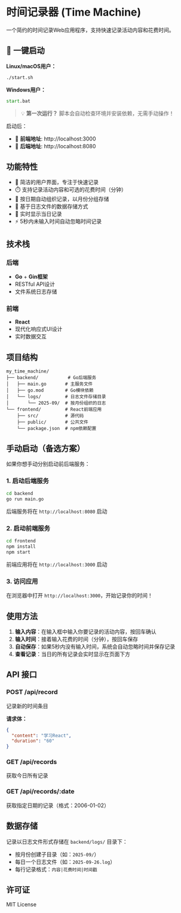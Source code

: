 # 时间记录器 (Time Machine)

一个简约的时间记录Web应用程序，支持快速记录活动内容和花费时间。

## 🚀 一键启动

**Linux/macOS用户：**
```bash
./start.sh
```

**Windows用户：**
```cmd
start.bat
```

> 💡 **第一次运行？** 脚本会自动检查环境并安装依赖，无需手动操作！

启动后：
- 📱 **前端地址**: http://localhost:3000
- 🔧 **后端地址**: http://localhost:8080

## 功能特性

- 🚀 简洁的用户界面，专注于快速记录
- ⏱️ 支持记录活动内容和可选的花费时间（分钟）
- 📅 按日期自动组织记录，以月份分组存储
- 💾 基于日志文件的数据存储方式
- 🔄 实时显示当日记录
- ⚡ 5秒内未输入时间自动忽略时间记录

## 技术栈

### 后端
- **Go** + **Gin框架**
- RESTful API设计
- 文件系统日志存储

### 前端
- **React** 
- 现代化响应式UI设计
- 实时数据交互

## 项目结构

```
my_time_machine/
├── backend/           # Go后端服务
│   ├── main.go       # 主服务文件
│   ├── go.mod        # Go模块依赖
│   └── logs/         # 日志文件存储目录
│       └── 2025-09/  # 按月份组织的日志
└── frontend/         # React前端应用
    ├── src/          # 源代码
    ├── public/       # 公共文件
    └── package.json  # npm依赖配置
```

## 手动启动（备选方案）

如果你想手动分别启动前后端服务：

### 1. 启动后端服务

```bash
cd backend
go run main.go
```

后端服务将在 `http://localhost:8080` 启动

### 2. 启动前端服务

```bash
cd frontend
npm install
npm start
```

前端应用将在 `http://localhost:3000` 启动

### 3. 访问应用

在浏览器中打开 `http://localhost:3000`，开始记录你的时间！

## 使用方法

1. **输入内容**：在输入框中输入你要记录的活动内容，按回车确认
2. **输入时间**：接着输入花费的时间（分钟），按回车保存
3. **自动保存**：如果5秒内没有输入时间，系统会自动忽略时间并保存记录
4. **查看记录**：当日的所有记录会实时显示在页面下方

## API 接口

### POST /api/record
记录新的时间条目

**请求体：**
```json
{
  "content": "学习React",
  "duration": "60"
}
```

### GET /api/records
获取今日所有记录

### GET /api/records/:date
获取指定日期的记录（格式：2006-01-02）

## 数据存储

记录以日志文件形式存储在 `backend/logs/` 目录下：
- 按月份创建子目录（如：`2025-09/`）
- 每日一个日志文件（如：`2025-09-26.log`）
- 每行记录格式：`内容|花费时间|时间戳`

## 许可证

MIT License
